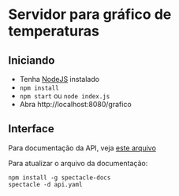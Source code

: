 # Servidor para gráfico de temperaturas

## Iniciando

- Tenha [NodeJS](https://nodejs.org/) instalado
- `npm install`
- `npm start` ou `node index.js`
- Abra http://localhost:8080/grafico

## Interface

Para documentação da API, veja [este arquivo](./public/index.html)

Para atualizar o arquivo da documentação:

```
npm install -g spectacle-docs
spectacle -d api.yaml
```